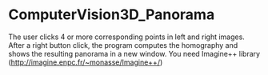 # ComputerVision3D_Panorama

The user clicks 4 or more corresponding points in left and right images. After a right button click, the program computes the homography and shows the resulting panorama in a new window.
You need Imagine++ library (http://imagine.enpc.fr/~monasse/Imagine++/)
